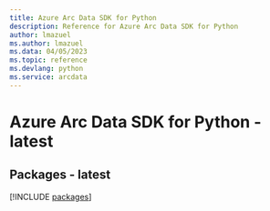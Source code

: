 ```yaml
---
title: Azure Arc Data SDK for Python
description: Reference for Azure Arc Data SDK for Python
author: lmazuel
ms.author: lmazuel
ms.data: 04/05/2023
ms.topic: reference
ms.devlang: python
ms.service: arcdata
---
```

# Azure Arc Data SDK for Python - latest
## Packages - latest
[!INCLUDE [packages](arc-data-index.md)]